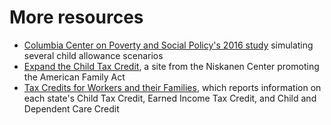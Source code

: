 # More resources

* [Columbia Center on Poverty and Social Policy's 2016 study](https://tcf.org/content/report/doing-more-for-our-children/) simulating several child allowance scenarios
* [Expand the Child Tax Credit](https://www.expandthechildtaxcredit.com/the-american-family-act), a site from the Niskanen Center promoting the American Family Act
* [Tax Credits for Workers and their Families](http://www.taxcreditsforworkersandfamilies.org/), which reports information on each state's Child Tax Credit, Earned Income Tax Credit, and Child and Dependent Care Credit
